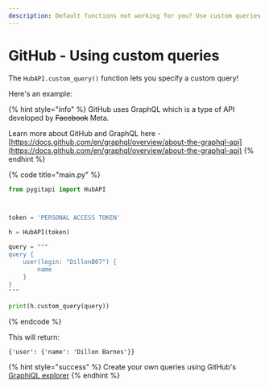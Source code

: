 ```yaml
---
description: Default functions not working for you? Use custom queries!
---
```


# GitHub - Using custom queries

The `HubAPI.custom_query()` function lets you specify a custom query!

Here's an example:

{% hint style="info" %}
GitHub uses GraphQL which is a type of API developed by ~~Facebook~~ Meta.&#x20;

Learn more about GitHub and GraphQL here - [https://docs.github.com/en/graphql/overview/about-the-graphql-api](https://docs.github.com/en/graphql/overview/about-the-graphql-api)
{% endhint %}

{% code title="main.py" %}
```python
from pygitapi import HubAPI



token = 'PERSONAL ACCESS TOKEN'

h = HubAPI(token)

query = """
query {
    user(login: "DillonB07") {
        name
    }
}
"""

print(h.custom_query(query))
```
{% endcode %}

This will return:

```
{'user': {'name': 'Dillon Barnes'}}
```

{% hint style="success" %}
Create your own queries using GitHub's [GraphiQL explorer](https://docs.github.com/en/graphql/overview/explorer)
{% endhint %}
